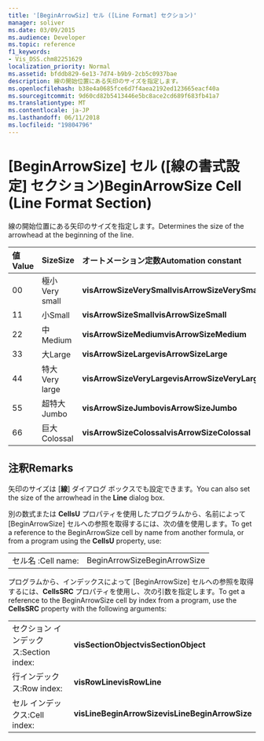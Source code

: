 ```yaml
---
title: '[BeginArrowSiz] セル ([Line Format] セクション)'
manager: soliver
ms.date: 03/09/2015
ms.audience: Developer
ms.topic: reference
f1_keywords:
- Vis_DSS.chm82251629
localization_priority: Normal
ms.assetid: bfddb829-6e13-7d74-b9b9-2cb5c0937bae
description: 線の開始位置にある矢印のサイズを指定します。
ms.openlocfilehash: b38e4a0685fce6d7f4aea2192ed123665eacf40a
ms.sourcegitcommit: 9d60cd82b5413446e5bc8ace2cd689f683fb41a7
ms.translationtype: MT
ms.contentlocale: ja-JP
ms.lasthandoff: 06/11/2018
ms.locfileid: "19804796"
---
```

# <a name="beginarrowsize-cell-line-format-section"></a><span data-ttu-id="fe633-103">[BeginArrowSize] セル ([線の書式設定] セクション)</span><span class="sxs-lookup"><span data-stu-id="fe633-103">BeginArrowSize Cell (Line Format Section)</span></span>

<span data-ttu-id="fe633-104">線の開始位置にある矢印のサイズを指定します。</span><span class="sxs-lookup"><span data-stu-id="fe633-104">Determines the size of the arrowhead at the beginning of the line.</span></span>
  
|<span data-ttu-id="fe633-105">**値**</span><span class="sxs-lookup"><span data-stu-id="fe633-105">**Value**</span></span>|<span data-ttu-id="fe633-106">**Size**</span><span class="sxs-lookup"><span data-stu-id="fe633-106">**Size**</span></span>|<span data-ttu-id="fe633-107">**オートメーション定数**</span><span class="sxs-lookup"><span data-stu-id="fe633-107">**Automation constant**</span></span>|
|:-----|:-----|:-----|
| <span data-ttu-id="fe633-108">0</span><span class="sxs-lookup"><span data-stu-id="fe633-108">0</span></span>  <br/> | <span data-ttu-id="fe633-109">極小</span><span class="sxs-lookup"><span data-stu-id="fe633-109">Very small</span></span>  <br/> |<span data-ttu-id="fe633-110">**visArrowSizeVerySmall**</span><span class="sxs-lookup"><span data-stu-id="fe633-110">**visArrowSizeVerySmall**</span></span> <br/> |
| <span data-ttu-id="fe633-111">1</span><span class="sxs-lookup"><span data-stu-id="fe633-111">1</span></span>  <br/> | <span data-ttu-id="fe633-112">小</span><span class="sxs-lookup"><span data-stu-id="fe633-112">Small</span></span>  <br/> |<span data-ttu-id="fe633-113">**visArrowSizeSmall**</span><span class="sxs-lookup"><span data-stu-id="fe633-113">**visArrowSizeSmall**</span></span> <br/> |
| <span data-ttu-id="fe633-114">2</span><span class="sxs-lookup"><span data-stu-id="fe633-114">2</span></span>  <br/> | <span data-ttu-id="fe633-115">中</span><span class="sxs-lookup"><span data-stu-id="fe633-115">Medium</span></span>  <br/> |<span data-ttu-id="fe633-116">**visArrowSizeMedium**</span><span class="sxs-lookup"><span data-stu-id="fe633-116">**visArrowSizeMedium**</span></span> <br/> |
| <span data-ttu-id="fe633-117">3</span><span class="sxs-lookup"><span data-stu-id="fe633-117">3</span></span>  <br/> | <span data-ttu-id="fe633-118">大</span><span class="sxs-lookup"><span data-stu-id="fe633-118">Large</span></span>  <br/> |<span data-ttu-id="fe633-119">**visArrowSizeLarge**</span><span class="sxs-lookup"><span data-stu-id="fe633-119">**visArrowSizeLarge**</span></span> <br/> |
| <span data-ttu-id="fe633-120">4</span><span class="sxs-lookup"><span data-stu-id="fe633-120">4</span></span>  <br/> | <span data-ttu-id="fe633-121">特大</span><span class="sxs-lookup"><span data-stu-id="fe633-121">Very large</span></span>  <br/> |<span data-ttu-id="fe633-122">**visArrowSizeVeryLarge**</span><span class="sxs-lookup"><span data-stu-id="fe633-122">**visArrowSizeVeryLarge**</span></span> <br/> |
| <span data-ttu-id="fe633-123">5</span><span class="sxs-lookup"><span data-stu-id="fe633-123">5</span></span>  <br/> | <span data-ttu-id="fe633-124">超特大</span><span class="sxs-lookup"><span data-stu-id="fe633-124">Jumbo</span></span>  <br/> |<span data-ttu-id="fe633-125">**visArrowSizeJumbo**</span><span class="sxs-lookup"><span data-stu-id="fe633-125">**visArrowSizeJumbo**</span></span> <br/> |
| <span data-ttu-id="fe633-126">6</span><span class="sxs-lookup"><span data-stu-id="fe633-126">6</span></span>  <br/> | <span data-ttu-id="fe633-127">巨大</span><span class="sxs-lookup"><span data-stu-id="fe633-127">Colossal</span></span>  <br/> |<span data-ttu-id="fe633-128">**visArrowSizeColossal**</span><span class="sxs-lookup"><span data-stu-id="fe633-128">**visArrowSizeColossal**</span></span> <br/> |
   
## <a name="remarks"></a><span data-ttu-id="fe633-129">注釈</span><span class="sxs-lookup"><span data-stu-id="fe633-129">Remarks</span></span>

<span data-ttu-id="fe633-130">矢印のサイズは [**線**] ダイアログ ボックスでも設定できます。</span><span class="sxs-lookup"><span data-stu-id="fe633-130">You can also set the size of the arrowhead in the **Line** dialog box.</span></span> 
  
<span data-ttu-id="fe633-131">別の数式または **CellsU** プロパティを使用したプログラムから、名前によって [BeginArrowSize] セルへの参照を取得するには、次の値を使用します。</span><span class="sxs-lookup"><span data-stu-id="fe633-131">To get a reference to the BeginArrowSize cell by name from another formula, or from a program using the **CellsU** property, use:</span></span> 
  
|||
|:-----|:-----|
| <span data-ttu-id="fe633-132">セル名 :</span><span class="sxs-lookup"><span data-stu-id="fe633-132">Cell name:</span></span>  <br/> | <span data-ttu-id="fe633-133">BeginArrowSize</span><span class="sxs-lookup"><span data-stu-id="fe633-133">BeginArrowSize</span></span>  <br/> |
   
<span data-ttu-id="fe633-134">プログラムから、インデックスによって [BeginArrowSize] セルへの参照を取得するには、**CellsSRC** プロパティを使用し、次の引数を指定します。</span><span class="sxs-lookup"><span data-stu-id="fe633-134">To get a reference to the BeginArrowSize cell by index from a program, use the **CellsSRC** property with the following arguments:</span></span> 
  
|||
|:-----|:-----|
| <span data-ttu-id="fe633-135">セクション インデックス:</span><span class="sxs-lookup"><span data-stu-id="fe633-135">Section index:</span></span>  <br/> |<span data-ttu-id="fe633-136">**visSectionObject**</span><span class="sxs-lookup"><span data-stu-id="fe633-136">**visSectionObject**</span></span> <br/> |
| <span data-ttu-id="fe633-137">行インデックス:</span><span class="sxs-lookup"><span data-stu-id="fe633-137">Row index:</span></span>  <br/> |<span data-ttu-id="fe633-138">**visRowLine**</span><span class="sxs-lookup"><span data-stu-id="fe633-138">**visRowLine**</span></span> <br/> |
| <span data-ttu-id="fe633-139">セル インデックス:</span><span class="sxs-lookup"><span data-stu-id="fe633-139">Cell index:</span></span>  <br/> |<span data-ttu-id="fe633-140">**visLineBeginArrowSize**</span><span class="sxs-lookup"><span data-stu-id="fe633-140">**visLineBeginArrowSize**</span></span> <br/> |
   

